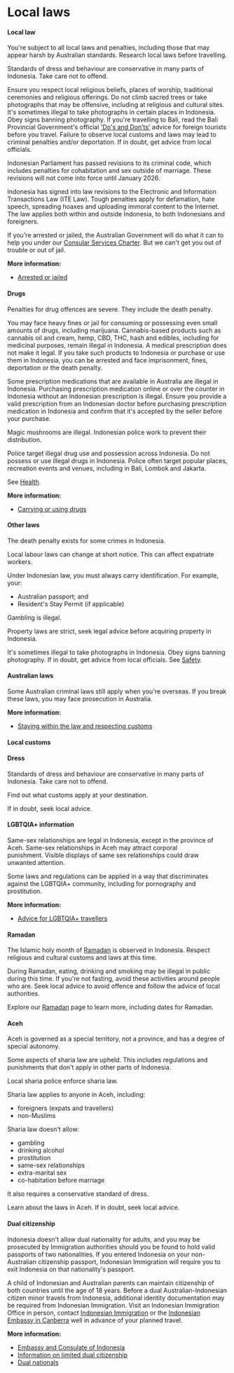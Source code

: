 # Local laws

#### Local law

You're subject to all local laws and penalties, including those that may appear harsh by Australian standards. Research local laws before travelling.

Standards of dress and behaviour are conservative in many parts of Indonesia. Take care not to offend.

Ensure you respect local religious beliefs, places of worship, traditional ceremonies and religious offerings. Do not climb sacred trees or take photographs that may be offensive, including at religious and cultural sites. It's sometimes illegal to take photographs in certain places in Indonesia. Obey signs banning photography. If you're travelling to Bali, read the Bali Provincial Government's official ['Do's and Don’ts'](https://lovebali.baliprov.go.id/article/detail/1686289659500/the-provincial-government-of-bali-issued-an-official-%E2%80%9Cdo-and-don%E2%80%99t%E2%80%9D-card-for-foreign-tourist-while-in-bali) advice for foreign tourists before you travel. Failure to observe local customs and laws may lead to criminal penalties and/or deportation. If in doubt, get advice from local officials.

Indonesian Parliament has passed revisions to its criminal code, which includes penalties for cohabitation and sex outside of marriage. These revisions will not come into force until January 2026.

Indonesia has signed into law revisions to the Electronic and Information Transactions Law (ITE Law). Tough penalties apply for defamation, hate speech, spreading hoaxes and uploading immoral content to the Internet. The law applies both within and outside Indonesia, to both Indonesians and foreigners.

If you're arrested or jailed, the Australian Government will do what it can to help you under our [Consular Services Charter](/consular-services/consular-services-charter "Consular Services Charter"). But we can't get you out of trouble or out of jail.

**More information:**

* [Arrested or jailed](/while-youre-away/when-things-go-wrong/arrested-jailed "Arrested or jailed overseas")

#### Drugs

Penalties for drug offences are severe. They include the death penalty.

You may face heavy fines or jail for consuming or possessing even small amounts of drugs, including marijuana. Cannabis-based products such as cannabis oil and cream, hemp, CBD, THC, hash and edibles, including for medicinal purposes, remain illegal in Indonesia. A medical prescription does not make it legal. If you take such products to Indonesia or purchase or use them in Indonesia, you can be arrested and face imprisonment, fines, deportation or the death penalty.

Some prescription medications that are available in Australia are illegal in Indonesia. Purchasing prescription medication online or over the counter in Indonesia without an Indonesian prescription is illegal. Ensure you provide a valid prescription from an Indonesian doctor before purchasing prescription medication in Indonesia and confirm that it's accepted by the seller before your purchase.

Magic mushrooms are illegal. Indonesian police work to prevent their distribution.

Police target illegal drug use and possession across Indonesia. Do not possess or use illegal drugs in Indonesia. Police often target popular places, recreation events and venues, including in Bali, Lombok and Jakarta.

See [Health](#health).

**More information:**

* [Carrying or using drugs](/before-you-go/laws/drugs "Carrying or using drugs")

#### Other laws

The death penalty exists for some crimes in Indonesia.

Local labour laws can change at short notice. This can affect expatriate workers.

Under Indonesian law, you must always carry identification. For example, your:

* Australian passport; and
* Resident's Stay Permit (if applicable)

Gambling is illegal.

Property laws are strict, seek legal advice before acquiring property in Indonesia.

It's sometimes illegal to take photographs in Indonesia. Obey signs banning photography. If in doubt, get advice from local officials. See [Safety](#safety).

#### Australian laws

Some Australian criminal laws still apply when you're overseas. If you break these laws, you may face prosecution in Australia.

**More information:**

* [Staying within the law and respecting customs](/before-you-go/laws "Staying within the law")

#### Local customs

#### Dress

Standards of dress and behaviour are conservative in many parts of Indonesia. Take care not to offend.

Find out what customs apply at your destination.

If in doubt, seek local advice.

#### LGBTQIA+ information

Same-sex relationships are legal in Indonesia, except in the province of Aceh. Same-sex relationships in Aceh may attract corporal punishment. Visible displays of same sex relationships could draw unwanted attention.

Some laws and regulations can be applied in a way that discriminates against the LGBTQIA+ community, including for pornography and prostitution.

**More information:**

* [Advice for LGBTQIA+ travellers](/before-you-go/who-you-are/LGBTQIA "Advice for LGBTQIA+ travellers")

#### Ramadan

The Islamic holy month of [Ramadan](/before-you-go/major-events/ramadan "Ramadan") is observed in Indonesia. Respect religious and cultural customs and laws at this time.

During Ramadan, eating, drinking and smoking may be illegal in public during this time. If you're not fasting, avoid these activities around people who are. Seek local advice to avoid offence and follow the advice of local authorities.

Explore our [Ramadan](/before-you-go/major-events/ramadan "Ramadan") page to learn more, including dates for Ramadan.

#### Aceh

Aceh is governed as a special territory, not a province, and has a degree of special autonomy.

Some aspects of sharia law are upheld. This includes regulations and punishments that don't apply in other parts of Indonesia.

Local sharia police enforce sharia law.

Sharia law applies to anyone in Aceh, including:

* foreigners (expats and travellers)
* non-Muslims

Sharia law doesn't allow:

* gambling
* drinking alcohol
* prostitution
* same-sex relationships
* extra-marital sex
* co-habitation before marriage

It also requires a conservative standard of dress.

Learn about the laws in Aceh. If in doubt, seek local advice.

#### Dual citizenship

Indonesia doesn't allow dual nationality for adults, and you may be prosecuted by Immigration authorities should you be found to hold valid passports of two nationalities. If you entered Indonesia on your non-Australian citizenship passport, Indonesian Immigration will require you to exit Indonesia on that nationality's passport.

A child of Indonesian and Australian parents can maintain citizenship of both countries until the age of 18 years. Before a dual Australian-Indonesian citizen minor travels from Indonesia, additional identity documentation may be required from Indonesian Immigration. Visit an Indonesian Immigration Office in person, contact [Indonesian Immigration](https://www.imigrasi.go.id/hubungi) or the [Indonesian Embassy in Canberra](https://www.kemlu.go.id/canberra) well in advance of your planned travel.

**More information:**

* [Embassy and Consulate of Indonesia](https://protocol.dfat.gov.au/Public/Missions/92)
* [Information on limited dual citizenship](https://indonesia.embassy.gov.au/jakt/home.html)
* [Dual nationals](/before-you-go/who-you-are/dual-nationals "Advice for dual nationals")